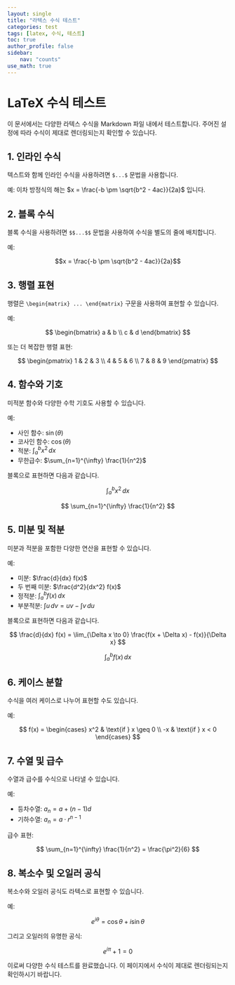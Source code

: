 ```yaml
---
layout: single
title: "라텍스 수식 테스트"
categories: test
tags: [latex, 수식, 테스트]
toc: true
author_profile: false
sidebar:
    nav: "counts"
use_math: true
---
```


# LaTeX 수식 테스트

이 문서에서는 다양한 라텍스 수식을 Markdown 파일 내에서 테스트합니다. 주어진 설정에 따라 수식이 제대로 렌더링되는지 확인할 수 있습니다.

## 1. 인라인 수식

텍스트와 함께 인라인 수식을 사용하려면 `$...$` 문법을 사용합니다.

예: 이차 방정식의 해는 $x = \frac{-b \pm \sqrt{b^2 - 4ac}}{2a}$ 입니다.

## 2. 블록 수식

블록 수식을 사용하려면 `$$...$$` 문법을 사용하여 수식을 별도의 줄에 배치합니다.

예:

$$x = \frac{-b \pm \sqrt{b^2 - 4ac}}{2a}$$

## 3. 행렬 표현

행렬은 `\begin{matrix} ... \end{matrix}` 구문을 사용하여 표현할 수 있습니다.

예:

$$
\begin{bmatrix}
    a & b \\
    c & d
\end{bmatrix}
$$

또는 더 복잡한 행렬 표현:

$$
\begin{pmatrix}
    1 & 2 & 3 \\
    4 & 5 & 6 \\
    7 & 8 & 9
\end{pmatrix}
$$

## 4. 함수와 기호

미적분 함수와 다양한 수학 기호도 사용할 수 있습니다.

예:

- 사인 함수: $\sin(\theta)$
- 코사인 함수: $\cos(\theta)$
- 적분: $\int_{a}^{b} x^2 \,dx$
- 무한급수: $\sum_{n=1}^{\infty} \frac{1}{n^2}$

블록으로 표현하면 다음과 같습니다.

$$
\int_{a}^{b} x^2 \,dx
$$

$$
\sum_{n=1}^{\infty} \frac{1}{n^2}
$$

## 5. 미분 및 적분

미분과 적분을 포함한 다양한 연산을 표현할 수 있습니다.

예:

- 미분: $\frac{d}{dx} f(x)$
- 두 번째 미분: $\frac{d^2}{dx^2} f(x)$
- 정적분: $\int_{a}^{b} f(x) \,dx$
- 부분적분: $\int u \, dv = uv - \int v \, du$

블록으로 표현하면 다음과 같습니다.

$$
\frac{d}{dx} f(x) = \lim_{\Delta x \to 0} \frac{f(x + \Delta x) - f(x)}{\Delta x}
$$

$$
\int_{a}^{b} f(x) \,dx
$$

## 6. 케이스 분할

수식을 여러 케이스로 나누어 표현할 수도 있습니다.

예:

$$
f(x) = 
\begin{cases} 
    x^2 & \text{if } x \geq 0 \\
    -x & \text{if } x < 0 
\end{cases}
$$

## 7. 수열 및 급수

수열과 급수를 수식으로 나타낼 수 있습니다.

예:

- 등차수열: $a_n = a + (n-1)d$
- 기하수열: $a_n = a \cdot r^{n-1}$

급수 표현:

$$
\sum_{n=1}^{\infty} \frac{1}{n^2} = \frac{\pi^2}{6}
$$

## 8. 복소수 및 오일러 공식

복소수와 오일러 공식도 라텍스로 표현할 수 있습니다.

예:

$$
e^{i\theta} = \cos \theta + i \sin \theta
$$

그리고 오일러의 유명한 공식:

$$
e^{i\pi} + 1 = 0
$$

이로써 다양한 수식 테스트를 완료했습니다. 이 페이지에서 수식이 제대로 렌더링되는지 확인하시기 바랍니다.